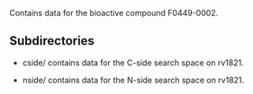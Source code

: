 Contains data for the bioactive compound F0449-0002.

## Subdirectories

- cside/ contains data for the C-side search space on rv1821.

- nside/ contains data for the N-side search space on rv1821.

